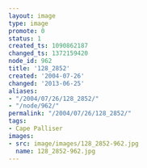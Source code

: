 ```yaml
---
layout: image
type: image
promote: 0
status: 1
created_ts: 1090862187
changed_ts: 1372159420
node_id: 962
title: '128_2852'
created: '2004-07-26'
changed: '2013-06-25'
aliases:
- "/2004/07/26/128_2852/"
- "/node/962/"
permalink: "/2004/07/26/128_2852/"
tags:
- Cape Palliser
images:
- src: image/images/128_2852-962.jpg
  name: 128_2852-962.jpg
---
```


